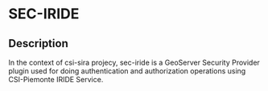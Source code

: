 SEC-IRIDE
==========

Description
------------

In the context of csi-sira projecy, sec-iride is a GeoServer Security Provider plugin used for doing authentication and authorization operations using CSI-Piemonte IRIDE Service.
